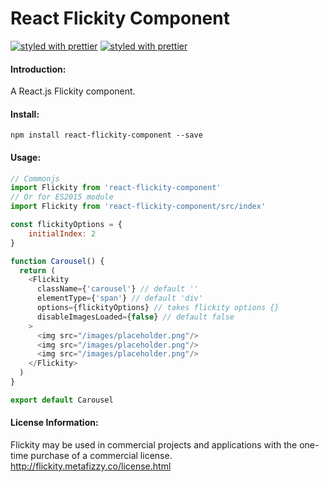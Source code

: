 React Flickity Component
=======================
[![styled with prettier](https://david-dm.org/theolampert/react-flickity-component.svg)](https://david-dm.org/theolampert/react-flickity-component)
[![styled with prettier](https://img.shields.io/badge/styled_with-prettier-ff69b4.svg)](https://github.com/prettier/prettier)

#### Introduction:
A React.js Flickity component.

#### Install:

```shell
npm install react-flickity-component --save
```

#### Usage:

```javascript
// Commonjs
import Flickity from 'react-flickity-component'
// Or for ES2015 module
import Flickity from 'react-flickity-component/src/index'

const flickityOptions = {
    initialIndex: 2
}

function Carousel() {
  return (
    <Flickity
      className={'carousel'} // default ''
      elementType={'span'} // default 'div'
      options={flickityOptions} // takes flickity options {}
      disableImagesLoaded={false} // default false
    >
      <img src="/images/placeholder.png"/>
      <img src="/images/placeholder.png"/>
      <img src="/images/placeholder.png"/>
    </Flickity>
  )
}

export default Carousel

```

#### License Information:
Flickity may be used in commercial projects and applications with the one-time purchase of a commercial license.
http://flickity.metafizzy.co/license.html
